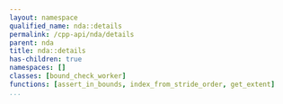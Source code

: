 ```yaml
---
layout: namespace
qualified_name: nda::details
permalink: /cpp-api/nda/details
parent: nda
title: nda::details
has-children: true
namespaces: []
classes: [bound_check_worker]
functions: [assert_in_bounds, index_from_stride_order, get_extent]
...
```


